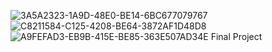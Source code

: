 ![3A5A2323-1A9D-48E0-BE14-6BC677079767](https://user-images.githubusercontent.com/105559874/194360967-49fe64e3-ba1e-459b-a119-e950dba344d3.jpeg)
![C8211584-C125-4208-BE64-3872AF1D48D8](https://user-images.githubusercontent.com/105559874/194360981-77997135-6758-429d-b4e6-0db73b0e440f.jpeg)
![A9FEFAD3-EB9B-415E-BE85-363E507AD34E](https://user-images.githubusercontent.com/105559874/194360986-f38f23ba-919e-4c29-947b-6a5fb5c88171.jpeg)
Final Project
